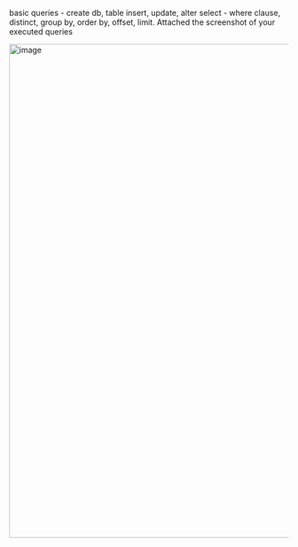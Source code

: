 basic queries - create db, table
insert, update, alter
select - where clause, distinct, group by, order by, offset, limit.
 Attached the screenshot of your executed queries


<img width="891" alt="image" src="https://github.com/yamuna-FSD-Developer/Day--1-MySQL/assets/150881590/8ac34769-7f30-4255-bcec-e54060e82cb5">
